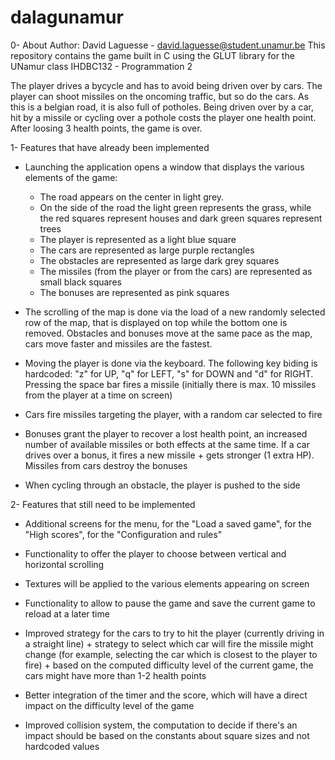 # dalagunamur

0- About
Author: David Laguesse - david.laguesse@student.unamur.be
This repository contains the game built in C using the GLUT library for the UNamur class IHDBC132 - Programmation 2

The player drives a bycycle and has to avoid being driven over by cars. The player can shoot missiles on the oncoming traffic, but so do the cars. As this is a belgian road, it is also full of potholes. Being driven over by a car, hit by a missile or cycling over a pothole costs the player one health point. After loosing 3 health points, the game is over.


1- Features that have already been implemented
* Launching the application opens a window that displays the various elements of the game:
    - The road appears on the center in light grey.
    - On the side of the road the light green represents the grass, while the red squares represent houses and dark green squares represent trees
    - The player is represented as a light blue square 
    - The cars are represented as large purple rectangles
    - The obstacles are represented as large dark grey squares
    - The missiles (from the player or from the cars) are represented as small black squares
    - The bonuses are represented as pink squares

* The scrolling of the map is done via the load of a new randomly selected row of the map, that is displayed on top while the bottom one is removed. Obstacles and bonuses move at the same pace as the map, cars move faster and missiles are the fastest.

* Moving the player is done via the keyboard. The following key biding is hardcoded: "z" for UP, "q" for LEFT, "s" for DOWN and "d" for RIGHT. Pressing the space bar fires a missile (initially there is max. 10 missiles from the player at a time on screen)

* Cars fire missiles targeting the player, with a random car selected to fire

* Bonuses grant the player to recover a lost health point, an increased number of available missiles or both effects at the same time. If a car drives over a bonus, it fires a new missile + gets stronger (1 extra HP). Missiles from cars destroy the bonuses

* When cycling through an obstacle, the player is pushed to the side



2- Features that still need to be implemented
* Additional screens for the menu, for the "Load a saved game", for the "High scores", for the "Configuration and rules"

* Functionality to offer the player to choose between vertical and horizontal scrolling

* Textures will be applied to the various elements appearing on screen

* Functionality to allow to pause the game and save the current game to reload at a later time

* Improved strategy for the cars to try to hit the player (currently driving in a straight line) + strategy to select which car will fire the missile might change (for example, selecting the car which is closest to the player to fire) + based on the computed difficulty level of the current game, the cars might have more than 1-2 health points

* Better integration of the timer and the score, which will have a direct impact on the difficulty level of the game

* Improved collision system, the computation to decide if there's an impact should be based on the constants about square sizes and not hardcoded values
